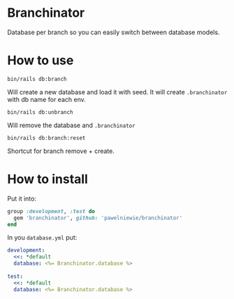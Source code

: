 Branchinator
============

Database per branch so you can easily switch between database models.

# How to use

`bin/rails db:branch`

Will create a new database and load it with seed. It will create `.branchinator` with db name for each env.

`bin/rails db:unbranch`

Will remove the database and `.branchinator` 

`bin/rails db:branch:reset`

Shortcut for branch remove + create.

# How to install

Put it into:

```ruby
group :development, :test do
  gem 'branchinator', github: 'pawelniewie/branchinator'
end
```

In you `database.yml` put:

```yaml
development:
  <<: *default
  database: <%= Branchinator.database %>
  
test:
  <<: *default
  database: <%= Branchinator.database %>
```

